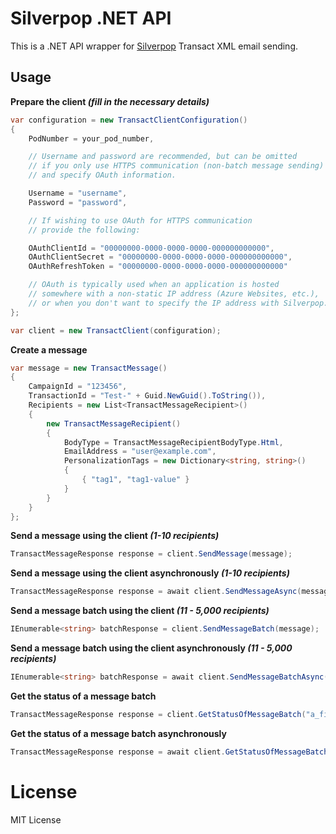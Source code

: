 # Silverpop .NET API

This is a .NET API wrapper for [Silverpop](http://www.silverpop.com/) Transact XML email sending.

## Usage

**Prepare the client *(fill in the necessary details)***

```csharp
var configuration = new TransactClientConfiguration()
{
    PodNumber = your_pod_number,

    // Username and password are recommended, but can be omitted
    // if you only use HTTPS communication (non-batch message sending)
    // and specify OAuth information.

    Username = "username",
    Password = "password",

    // If wishing to use OAuth for HTTPS communication
    // provide the following:

    OAuthClientId = "00000000-0000-0000-0000-000000000000",
    OAuthClientSecret = "00000000-0000-0000-0000-000000000000",
    OAuthRefreshToken = "00000000-0000-0000-0000-000000000000"

    // OAuth is typically used when an application is hosted
    // somewhere with a non-static IP address (Azure Websites, etc.),
    // or when you don't want to specify the IP address with Silverpop.
};

var client = new TransactClient(configuration);
```

**Create a message**

```csharp
var message = new TransactMessage()
{
    CampaignId = "123456",
    TransactionId = "Test-" + Guid.NewGuid().ToString()),
    Recipients = new List<TransactMessageRecipient>()
    {
        new TransactMessageRecipient()
        {
            BodyType = TransactMessageRecipientBodyType.Html,
            EmailAddress = "user@example.com",
            PersonalizationTags = new Dictionary<string, string>()
            {
                { "tag1", "tag1-value" }
            }
        }
    }
};
```

**Send a message using the client *(1-10 recipients)***

```csharp
TransactMessageResponse response = client.SendMessage(message);
```

**Send a message using the client asynchronously *(1-10 recipients)***

```csharp
TransactMessageResponse response = await client.SendMessageAsync(message);
```

**Send a message batch using the client *(11 - 5,000 recipients)***

```csharp
IEnumerable<string> batchResponse = client.SendMessageBatch(message);
```

**Send a message batch using the client asynchronously *(11 - 5,000 recipients)***

```csharp
IEnumerable<string> batchResponse = await client.SendMessageBatchAsync(message);
```

**Get the status of a message batch**

```csharp
TransactMessageResponse response = client.GetStatusOfMessageBatch("a_filename_from_batchResponse.xml");
```

**Get the status of a message batch asynchronously**

```csharp
TransactMessageResponse response = await client.GetStatusOfMessageBatchAsync("a_filename_from_batchResponse.xml");
```

# License

MIT License
